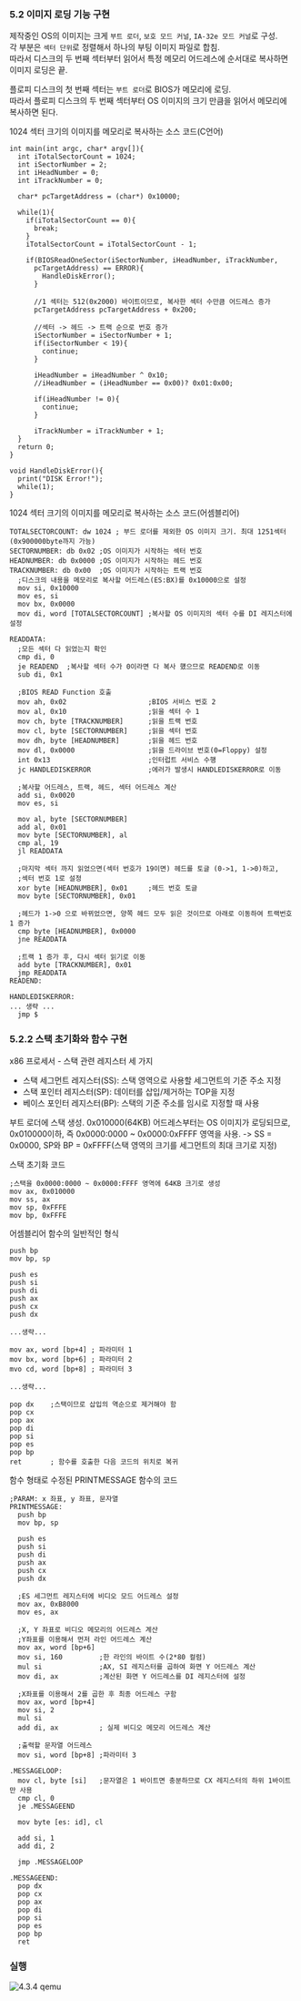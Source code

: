 ### 5.2 이미지 로딩 기능 구현  
제작중인 OS의 이미지는 크게 `부트 로더`, `보호 모드 커널`, `IA-32e 모드 커널`로 구성.  
각 부분은 `섹터 단위`로 정렬해서 하나의 부팅 이미지 파일로 합침.  
따라서 디스크의 두 번째 섹터부터 읽어서 특정 메모리 어드레스에 순서대로 복사하면 이미지 로딩은 끝.  

플로피 디스크의 첫 번째 섹터는 `부트 로더`로 BIOS가 메모리에 로딩.  
따라서 플로피 디스크의 두 번째 섹터부터 OS 이미지의 크기 만큼을 읽어서 메모리에 복사하면 된다.  


1024 섹터 크기의 이미지를 메모리로 복사하는 소스 코드(C언어)  
```
int main(int argc, char* argv[]){
  int iTotalSectorCount = 1024;
  int iSectorNumber = 2;
  int iHeadNumber = 0;
  int iTrackNumber = 0;

  char* pcTargetAddress = (char*) 0x10000;

  while(1){
    if(iTotalSectorCount == 0){
      break;
    }
    iTotalSectorCount = iTotalSectorCount - 1;

    if(BIOSReadOneSector(iSectorNumber, iHeadNumber, iTrackNumber,
      pcTargetAddress) == ERROR){
        HandleDiskError();
      }

      //1 섹터는 512(0x2000) 바이트이므로, 복사한 섹터 수만큼 어드레스 증가
      pcTargetAddress pcTargetAddress + 0x200;

      //섹터 -> 헤드 -> 트랙 순으로 번호 증가
      iSectorNumber = iSectorNumber + 1;
      if(iSectorNumber < 19){
        continue;
      }

      iHeadNumber = iHeadNumber ^ 0x10;
      //iHeadNumber = (iHeadNumber == 0x00)? 0x01:0x00;

      if(iHeadNumber != 0){
        continue;
      }

      iTrackNumber = iTrackNumber + 1;
  }
  return 0;
}

void HandleDiskError(){
  print("DISK Error!");
  while(1);
}
```


1024 섹터 크기의 이미지를 메모리로 복사하는 소스 코드(어셈블리어)  
```
TOTALSECTORCOUNT: dw 1024 ; 부드 로더를 제외한 OS 이미지 크기. 최대 1251섹터(0x900000byte까지 가능)
SECTORNUMBER: db 0x02 ;OS 이미지가 시작하는 섹터 번호
HEADNUMBER: db 0x0000 ;OS 이미지가 시작하는 헤드 번호
TRACKNUMBER: db 0x00  ;OS 이미지가 시작하는 트랙 번호
  ;디스크의 내용을 메모리로 복사할 어드레스(ES:BX)를 0x10000으로 설정
  mov si, 0x10000
  mov es, si
  mov bx, 0x0000
  mov di, word [TOTALSECTORCOUNT] ;복사할 OS 이미지의 섹터 수를 DI 레지스터에 설정

READDATA:
  ;모든 섹터 다 읽었는지 확인
  cmp di, 0
  je READEND  ;복사할 섹터 수가 0이라면 다 복사 헀으므로 READEND로 이동
  sub di, 0x1

  ;BIOS READ Function 호출
  mov ah, 0x02                    ;BIOS 서비스 번호 2
  mov al, 0x10                    ;읽을 섹터 수 1
  mov ch, byte [TRACKNUMBER]      ;읽을 트랙 번호
  mov cl, byte [SECTORNUMBER]     ;읽을 섹터 번호
  mov dh, byte [HEADNUMBER]       ;읽을 헤드 번호
  mov dl, 0x0000                  ;읽을 드라이브 번호(0=Floppy) 설정
  int 0x13                        ;인터럽트 서비스 수행
  jc HANDLEDISKERROR              ;에러가 발생시 HANDLEDISKERROR로 이동

  ;복사할 어드레스, 트랙, 헤드, 섹터 어드레스 계산
  add si, 0x0020
  mov es, si

  mov al, byte [SECTORNUMBER]
  add al, 0x01
  mov byte [SECTORNUMBER], al
  cmp al, 19
  jl READDATA

  ;마지막 섹터 까지 읽었으면(섹터 번호가 19이면) 헤드를 토글 (0->1, 1->0)하고,
  ;섹터 번호 1로 설정
  xor byte [HEADNUMBER], 0x01     ;헤드 번호 토글
  mov byte [SECTORNUMBER], 0x01

  ;헤드가 1->0 으로 바뀌었으면, 양쪽 헤드 모두 읽은 것이므로 아래로 이동하여 트랙번호 1 증가
  cmp byte [HEADNUMBER], 0x0000
  jne READDATA

  ;트랙 1 증가 후, 다시 섹터 읽기로 이동
  add byte [TRACKNUMBER], 0x01
  jmp READDATA
READEND:

HANDLEDISKERROR:
... 생략 ...
  jmp $  
```


### 5.2.2 스택 초기화와 함수 구현  
x86 프로세서 - 스택 관련 레지스터 세 가지  
- 스택 세그먼트 레지스터(SS): 스택 영역으로 사용할 세그먼트의 기준 주소 지정  
- 스택 포인터 레지스터(SP): 데이터를 삽입/제거하는 TOP을 지정  
- 베이스 포인터 레지스터(BP): 스택의 기준 주소를 임시로 지정할 때 사용   


부트 로더에 스택 생성.
0x010000(64KB) 어드레스부터는 OS 이미지가 로딩되므로,  
0x010000이하, 즉 0x0000:0000 ~ 0x0000:0xFFFF 영역을 사용.
-> SS = 0x0000, SP와 BP = 0xFFFF(스택 영역의 크기를 세그먼트의 최대 크기로 지정)  

스택 초기화 코드
```
;스택을 0x0000:0000 ~ 0x0000:FFFF 영역에 64KB 크기로 생성
mov ax, 0x010000
mov ss, ax
mov sp, 0xFFFE
mov bp, 0xFFFE
```


어셈블리어 함수의 일반적인 형식
```
push bp
mov bp, sp

push es
push si
push di
push ax
push cx
push dx

...생략...

mov ax, word [bp+4] ; 파라미터 1
mov bx, word [bp+6] ; 파라미터 2
mvo cd, word [bp+8] ; 파라미터 3

...생략...

pop dx    ;스택이므로 삽입의 역순으로 제거해야 함
pop cx
pop ax
pop di
pop si
pop es
pop bp
ret       ; 함수를 호출한 다음 코드의 위치로 복귀
```


함수 형태로 수정된 PRINTMESSAGE 함수의 코드
```
;PARAM: x 좌표, y 좌표, 문자열
PRINTMESSAGE:
  push bp
  mov bp, sp

  push es
  push si
  push di
  push ax
  push cx
  push dx

  ;ES 세그먼트 레지스터에 비디오 모드 어드레스 설정
  mov ax, 0xB8000
  mov es, ax

  ;X, Y 좌표로 비디오 메모리의 어드레스 계산
  ;Y좌표를 이용해서 먼저 라인 어드레스 계산
  mov ax, word [bp+6]
  mov si, 160         ;한 라인의 바이트 수(2*80 컬럼)
  mul si              ;AX, SI 레지스터를 곱하여 화면 Y 어드레스 계산
  mov di, ax          ;계산된 화면 Y 어드레스를 DI 레지스터에 설정

  ;X좌표를 이용해서 2를 곱한 후 최종 어드레스 구함
  mov ax, word [bp+4]
  mov si, 2
  mul si
  add di, ax          ; 실제 비디오 메모리 어드레스 계산

  ;출력할 문자열 어드레스
  mov si, word [bp+8] ;파라미터 3

.MESSAGELOOP:
  mov cl, byte [si]   ;문자열은 1 바이트면 충분하므로 CX 레지스터의 하위 1바이트만 사용
  cmp cl, 0
  je .MESSAGEEND

  mov byte [es: id], cl

  add si, 1
  add di, 2

  jmp .MESSAGELOOP

.MESSAGEEND:
  pop dx
  pop cx
  pop ax
  pop di
  pop si
  pop es
  pop bp
  ret  
```

### 실행
<img src="./img/qemu_5.png" title="4.3.4 qemu"></img><br/>
